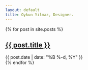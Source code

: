 ```yaml
---
layout: default
title: Oykun Yilmaz, Designer.
---
```

<div class="col-12">
	{% for post in site.posts %}
		<div class="row">
			<article>
				<h1 class="slim"><a href="{{ post.url }}" title="Read more">{{ post.title }}</a></h1>
				<time datetime="{{ post.date | date: '%B %-d, %Y' }}" class="text-grey text-small">{{ post.date | date: "%B %-d, %Y" }}</time>
			</article>
		</div>
	{% endfor %}
</div>